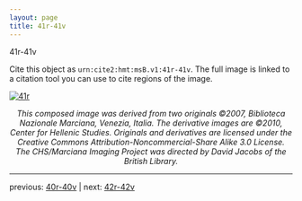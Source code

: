 ```yaml
---
layout: page
title: 41r-41v
---
```


41r-41v

Cite this object as `urn:cite2:hmt:msB.v1:41r-41v`. The full image is linked to a citation tool you can use to cite regions of the image.

[![41r](http://www.homermultitext.org/iipsrv?IIIF=/project/homer/pyramidal/deepzoom/hmt/vbbifolio/v1/vb_40v_41r.tif/full/800,/0/default.jpg)](http://www.homermultitext.org/ict2/?urn=urn:cite2:hmt:vbbifolio.v1:vb_40v_41r) 

<p style="text-align: center; font-style: italic;">This composed image was derived from two originals ©2007, Biblioteca Nazionale Marciana, Venezia, Italia. The derivative images are ©2010, Center for Hellenic Studies. Originals and derivatives are licensed under the Creative Commons Attribution-Noncommercial-Share Alike 3.0 License. The CHS/Marciana Imaging Project was directed by David Jacobs of the British Library.</p>

---

previous: [40r-40v](../40r-40v/) | next: [42r-42v](../42r-42v/)